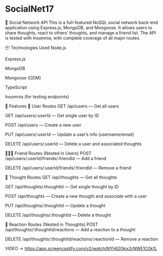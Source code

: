 # SocialNet17
📱 Social Network API
This is a full-featured NoSQL social network back-end application using Express.js, MongoDB, and Mongoose. It allows users to share thoughts, react to others’ thoughts, and manage a friend list. The API is tested with Insomnia, with complete coverage of all major routes.

📦 Technologies Used
Node.js

Express.js

MongoDB

Mongoose (ODM)

TypeScript

Insomnia (for testing endpoints)

🚀 Features
👤 User Routes
GET /api/users — Get all users

GET /api/users/:userId — Get single user by ID

POST /api/users — Create a new user

PUT /api/users/:userId — Update a user’s info (username/email)

DELETE /api/users/:userId — Delete a user and associated thoughts

🧑‍🤝‍🧑 Friend Routes (Nested in Users)
POST /api/users/:userId/friends/:friendId — Add a friend

DELETE /api/users/:userId/friends/:friendId — Remove a friend

💭 Thought Routes
GET /api/thoughts — Get all thoughts

GET /api/thoughts/:thoughtId — Get single thought by ID

POST /api/thoughts — Create a new thought and associate with a user

PUT /api/thoughts/:thoughtId — Update a thought

DELETE /api/thoughts/:thoughtId — Delete a thought

💬 Reaction Routes (Nested in Thoughts)
POST /api/thoughts/:thoughtId/reactions — Add a reaction to a thought

DELETE /api/thoughts/:thoughtId/reactions/:reactionId — Remove a reaction

VIDEO ->
https://app.screencastify.com/v2/watch/NYh620kix2rNWE1C0k1L

